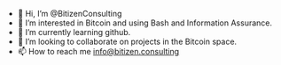 - 👋 Hi, I’m @BitizenConsulting
- 👀 I’m interested in Bitcoin and using Bash and Information Assurance.
- 🌱 I’m currently learning github.
- 💞️ I’m looking to collaborate on projects in the Bitcoin space.
- 📫 How to reach me info@bitizen.consulting

<!---
BitizenConsulting/BitizenConsulting is a ✨ special ✨ repository because its `README.md` (this file) appears on your GitHub profile.
You can click the Preview link to take a look at your changes.
--->
